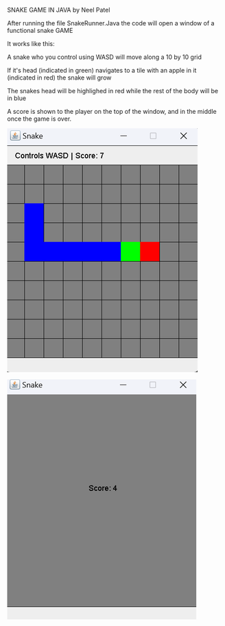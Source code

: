 SNAKE GAME IN JAVA by Neel Patel


After running the file SnakeRunner.Java the code will open a window of a functional snake GAME

It works like this:

A snake who you control using WASD will move along a 10 by 10 grid


If it's head (indicated in green) navigates to a tile with an apple in it (indicated in red) the snake will grow

The snakes head will be highlighed in red while the rest of the body will be in blue

A score is shown to the player on the top of the window, and in the middle once the game is over. 

![Alt text](image.png)


![Alt text](image-1.png)